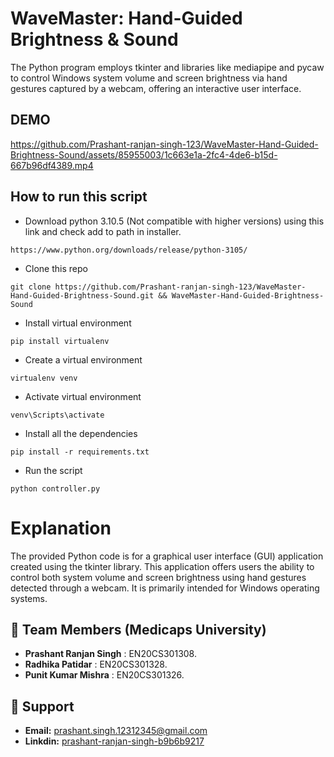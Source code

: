 # WaveMaster: Hand-Guided Brightness & Sound
The Python program employs tkinter and libraries like mediapipe and pycaw to control Windows system volume and screen brightness via hand gestures captured by a webcam, offering an interactive user interface.

## DEMO
https://github.com/Prashant-ranjan-singh-123/WaveMaster-Hand-Guided-Brightness-Sound/assets/85955003/1c663e1a-2fc4-4de6-b15d-667b96df4389.mp4

## How to run this script

* Download python 3.10.5 (Not compatible with higher versions) using this link and check add to path in installer.
```
https://www.python.org/downloads/release/python-3105/
```
* Clone this repo
```
git clone https://github.com/Prashant-ranjan-singh-123/WaveMaster-Hand-Guided-Brightness-Sound.git && WaveMaster-Hand-Guided-Brightness-Sound
```
* Install virtual environment
```
pip install virtualenv
```
* Create a virtual environment
```
virtualenv venv
```
* Activate virtual environment
```
venv\Scripts\activate
```
* Install all the dependencies
```
pip install -r requirements.txt
```
* Run the script
```
python controller.py
```
# Explanation 
The provided Python code is for a graphical user interface (GUI) application created using the tkinter library. This application offers users the ability to control both system volume and screen brightness using hand gestures detected through a webcam. It is primarily intended for Windows operating systems.

## 🧑 Team Members (Medicaps University)
- **Prashant Ranjan Singh** : EN20CS301308.
- **Radhika Patidar** : EN20CS301328.
- **Punit Kumar Mishra** : EN20CS301326.

## 🙋 Support

- **Email:** [prashant.singh.12312345@gmail.com](https://mail.google.com/mail/u/?authuser=prashant.singh.12312345@gmail.com)
- **Linkdin:** [prashant-ranjan-singh-b9b6b9217](https://www.linkedin.com/in/prashant-ranjan-singh-b9b6b9217/)
